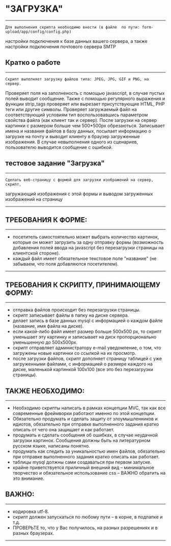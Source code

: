 # "ЗАГРУЗКА"
***
	Для выполнения скрипта необходимо внести (в файле  по пути: form-upload/app/config/config.php) 
настройки подключения к базе данных вашего сервера, а также настройки подключения почтового сервера SMTP

## Кратко о работе
***
	Скрипт выполняет загрузку файлов типа: JPEG, JPG, GIF и PNG, на сервер. 
Проверяет поля на заполненость с помощью javascript, в случае пустых полей выводит сообщение. 
Также с помощью регулярного выражения и функции strip_tags проверяет или вырезает присутствующие HTML, PHP теги или другие символы. Проверяет загружаемый файл на соответствующий условиям тип воспользовавшись параметром свойства файла (как клиент так и сервер).
После загрузки на сервер картинки с размером больше чем 500*500px обрезаються. Записывает имена и названия файлов в базу данных, посылает информацию о загрузке на почту и выводит клиенту в браузер загруженные изображения.
В случае невыполнения одного из сценариев, пользователю выводится сообщение с ошибкой.
## тестовое задание "Загрузка"
***
	Сделать веб-страницу с формой для загрузки изображений на сервер, скрипт, 
загружающий изображения с этой формы и выводом загруженных изображений на страницу
***
## ТРЕБОВАНИЯ К ФОРМЕ:
***
 - посетитель самостоятельно может выбрать количество картинок, которые он может загрузить за одну отправку формы (возможность добавления полей ввода на javascript без перезагрузки страницы на клиентской стороне).
 - каждый файл имеет обязательное текстовое поле "название" (не забываем, что поля добавляются посетителем).
 ***
 ## ТРЕБОВАНИЯ К СКРИПТУ, ПРИНИМАЮЩЕМУ ФОРМУ:
 ***
 - отправка файлов происходит без перезагрузки страницы.
 - скрипт записывает файлы в папку на диске сервера.
 - делает запись в базе данных mysql с информацией о каждом файле (название, имя файла на диске).
 - если какой-либо файл имеет размер больше 500х500 px, то скрипт уменьшает эту картинку и записывает на диск пропорционально уменьшенную до  500х500px.
 - скрипт отправляет администратору e-mail уведомление, о том, что загружены новые картинки со ссылкой на их просмотр.
 - после загрузки файлов, скрипт дополняет страницу таблицей с уже загруженными файлами, с информацией о размере каждого на диске, маленькой картинкой 100х100 (все это без перезагрузки страницы).
 ## ТАКЖЕ НЕОБХОДИМО:
 *** 
 - Необходимо скрипты написать в рамках концепции MVC, так как все современные фреймворки работают именно по этой концепции.
 - Обязательно продумать и сделать защиту от злоумышленников и идиотов, обязательно при отправке выполненного задания кратко описать от чего она защищает и как работает.
 - продумать и сделать сообщения об ошибках, в случае неудачной загрузки картинок. Сообщения должны быть на литературном русском языке, написаны понятно.
 - продумать как следить за уникальностью имен файлов, обязательно при отправке выполненного задания кратко описать как работает. 
 - таблицы mysql должны сами создаваться при первом запуске.
 - крайне приветствуется приличный внешний вид – минимальное творчество и обязательное использование css – ВАЖНО обратить на это внимание.
 ## ВАЖНО:
 ***
 - кодировка utf-8.
- скрипт должен запускаться по любому пути – в корне, в подпапке и т.д.
- ПРОВЕРЬТЕ то, что у Вас получилось, на разных разрешениях и в разных браузерах.
***
